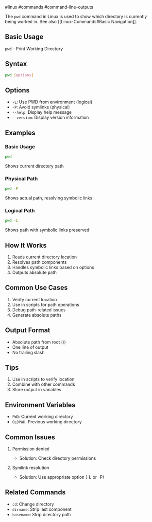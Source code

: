 #linux #commands #command-line-outputs

The `pwd` command in Linux is used to show which directory is currently being worked in. See also [[Linux-Commands#Basic Navigation]].
## Basic Usage
`pwd` - Print Working Directory

## Syntax
```bash
pwd [options]
```

## Options
- `-L`: Use PWD from environment (logical)
- `-P`: Avoid symlinks (physical)
- `--help`: Display help message
- `--version`: Display version information

## Examples

### Basic Usage
```bash
pwd
```
Shows current directory path

### Physical Path
```bash
pwd -P
```
Shows actual path, resolving symbolic links

### Logical Path
```bash
pwd -L
```
Shows path with symbolic links preserved

## How It Works
1. Reads current directory location
2. Resolves path components
3. Handles symbolic links based on options
4. Outputs absolute path

## Common Use Cases
1. Verify current location
2. Use in scripts for path operations
3. Debug path-related issues
4. Generate absolute paths

## Output Format
- Absolute path from root (/)
- One line of output
- No trailing slash

## Tips
1. Use in scripts to verify location
2. Combine with other commands
3. Store output in variables

## Environment Variables
- `PWD`: Current working directory
- `OLDPWD`: Previous working directory

## Common Issues
1. Permission denied
   - Solution: Check directory permissions

2. Symlink resolution
   - Solution: Use appropriate option (-L or -P)

## Related Commands
- `cd`: Change directory
- `dirname`: Strip last component
- `basename`: Strip directory path